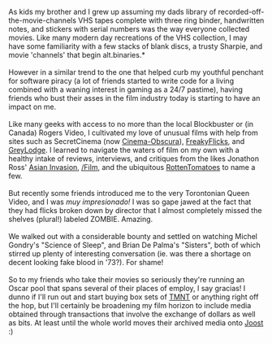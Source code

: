 As kids my brother and I grew up assuming my dads library of recorded-off-the-movie-channels VHS tapes complete with three ring binder, handwritten notes, and stickers with serial numbers was the way everyone collected movies.  Like many modern day recreations of the VHS collection, I may have some familiarity with a few stacks of blank discs, a trusty Sharpie, and movie 'channels' that begin alt.binaries.*<br /><br />However in a similar trend to the one that helped curb my youthful penchant for software piracy (a lot of friends started to write code for a living combined with a waning interest in gaming as a 24/7 pastime), having friends who bust their asses in the film industry today is starting to have an impact on me.<br /><br />Like many geeks with access to no more than the local Blockbuster or (in Canada) Rogers Video, I cultivated my love of unusual films with help from sites such as SecretCinema (now <a href="http://www.cinema-obscura.com/" rel="nofollow" target="_blank">Cinema-Obscura</a>), <a href="http://www.freakyflicks.tk/" rel="nofollow" target="_blank">FreakyFlicks</a>, and <a href="http://www.greylodge.org/tracker/" rel="nofollow" target="_blank">GreyLodge</a>.  I learned to navigate the waters of film on my own with a healthy intake of reviews, interviews, and critiques from the likes Jonathon Ross' <a href="http://www.bbc.co.uk/bbcfour/cinema/features/asian-invasion.shtml" target="_blank">Asian Invasion</a>, <a href="http://www.slashfilm.com/" target="_blank">/Film</a>, and the ubiquitous <a href="http://www.rottentomatoes.com/" target="_blank">RottenTomatoes</a> to name a few.<br /><br />But recently some friends introduced me to the very Torontonian Queen Video, and I was <span style="font-style: italic;">muy impresionado!  </span>I was so gape jawed at the fact that they had flicks broken down by director that I almost completely missed the shelves (plural!) labeled ZOMBIE.  Amazing.<br /><br />We walked out with a considerable bounty and settled on watching Michel Gondry's "Science of Sleep", and Brian De Palma's "Sisters", both of which stirred up plenty of interesting conversation (ie. was there a shortage on decent<span style="font-style: italic;"> </span>looking fake blood in '73?).  For shame!<br /><br />So to my friends who take their movies so seriously they're running an Oscar pool that spans several of their places of employ, I say gracias!  I dunno if I'll run out and start buying box sets of <a href="http://www.amazon.ca/Teenage-Mutant-Ninja-Turtles-Collection/dp/B0000VV3U0/sr=1-1/qid=1172444164/ref=pd_bowtega_1/702-2155936-890804" target="_blank">TMNT</a> or anything right off the hop, but I'll certainly be broadening my film horizon to include media obtained through transactions that involve the exchange of dollars as well as bits.  At least until the whole world moves their archived media onto <a href="http://www.joost.com/" target="_blank">Joost</a> :)